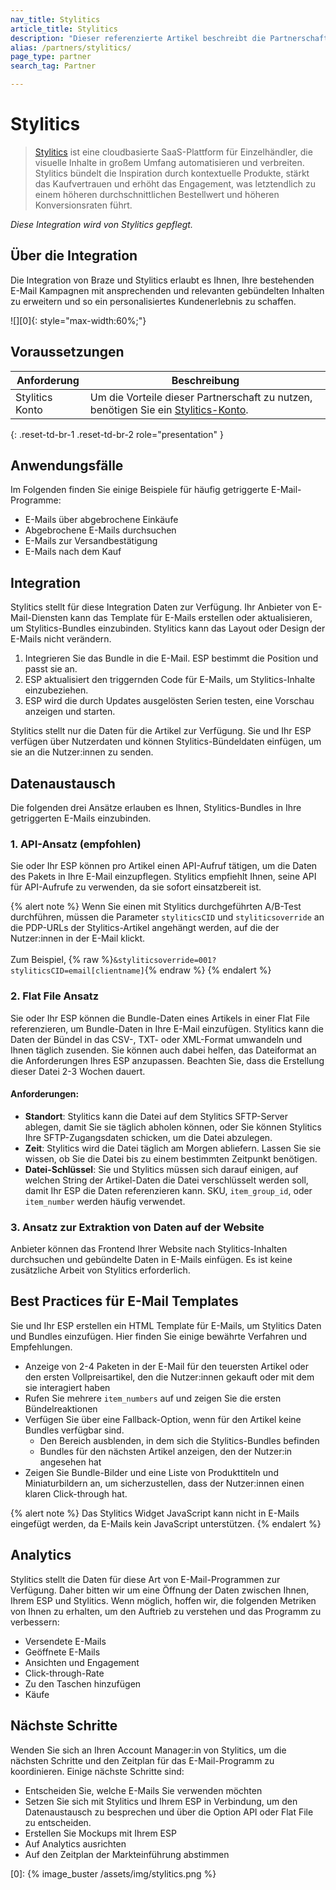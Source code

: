 ```yaml
---
nav_title: Stylitics
article_title: Stylitics
description: "Dieser referenzierte Artikel beschreibt die Partnerschaft zwischen Braze und Stylitics, einer cloudbasierten SaaS-Plattform, die es Ihnen erlaubt, Ihre bestehenden E-Mail Kampagnen mit ansprechenden und relevanten gebündelten Inhalten zu erweitern und so ein personalisiertes Kundenerlebnis zu schaffen."
alias: /partners/stylitics/
page_type: partner
search_tag: Partner

---
```


# Stylitics

> [Stylitics](https://stylitics.com/) ist eine cloudbasierte SaaS-Plattform für Einzelhändler, die visuelle Inhalte in großem Umfang automatisieren und verbreiten. Stylitics bündelt die Inspiration durch kontextuelle Produkte, stärkt das Kaufvertrauen und erhöht das Engagement, was letztendlich zu einem höheren durchschnittlichen Bestellwert und höheren Konversionsraten führt.

_Diese Integration wird von Stylitics gepflegt._

## Über die Integration

Die Integration von Braze und Stylitics erlaubt es Ihnen, Ihre bestehenden E-Mail Kampagnen mit ansprechenden und relevanten gebündelten Inhalten zu erweitern und so ein personalisiertes Kundenerlebnis zu schaffen.

![][0]{: style="max-width:60%;"}

## Voraussetzungen

| Anforderung | Beschreibung |
| ----------- | ----------- |
| Stylitics Konto | Um die Vorteile dieser Partnerschaft zu nutzen, benötigen Sie ein [Stylitics-Konto](https://stylitics.com/). |
{: .reset-td-br-1 .reset-td-br-2 role="presentation" }

## Anwendungsfälle

Im Folgenden finden Sie einige Beispiele für häufig getriggerte E-Mail-Programme:
- E-Mails über abgebrochene Einkäufe 
- Abgebrochene E-Mails durchsuchen 
- E-Mails zur Versandbestätigung
- E-Mails nach dem Kauf 

## Integration

Stylitics stellt für diese Integration Daten zur Verfügung. Ihr Anbieter von E-Mail-Diensten kann das Template für E-Mails erstellen oder aktualisieren, um Stylitics-Bundles einzubinden. Stylitics kann das Layout oder Design der E-Mails nicht verändern. 

1. Integrieren Sie das Bundle in die E-Mail. ESP bestimmt die Position und passt sie an.
2. ESP aktualisiert den triggernden Code für E-Mails, um Stylitics-Inhalte einzubeziehen.
3. ESP wird die durch Updates ausgelösten Serien testen, eine Vorschau anzeigen und starten. 

Stylitics stellt nur die Daten für die Artikel zur Verfügung. Sie und Ihr ESP verfügen über Nutzerdaten und können Stylitics-Bündeldaten einfügen, um sie an die Nutzer:innen zu senden.

## Datenaustausch

Die folgenden drei Ansätze erlauben es Ihnen, Stylitics-Bundles in Ihre getriggerten E-Mails einzubinden.

### 1\. API-Ansatz (empfohlen)

Sie oder Ihr ESP können pro Artikel einen API-Aufruf tätigen, um die Daten des Pakets in Ihre E-Mail einzupflegen. Stylitics empfiehlt Ihnen, seine API für API-Aufrufe zu verwenden, da sie sofort einsatzbereit ist.

{% alert note %}
Wenn Sie einen mit Stylitics durchgeführten A/B-Test durchführen, müssen die Parameter `styliticsCID` und `styliticsoverride` an die PDP-URLs der Stylitics-Artikel angehängt werden, auf die der Nutzer:innen in der E-Mail klickt.
<br><br>
Zum Beispiel, {% raw %}`&styliticsoverride=001?styliticsCID=email[clientname]`{% endraw %}
{% endalert %}

### 2\. Flat File Ansatz
Sie oder Ihr ESP können die Bundle-Daten eines Artikels in einer Flat File referenzieren, um Bundle-Daten in Ihre E-Mail einzufügen. Stylitics kann die Daten der Bündel in das CSV-, TXT- oder XML-Format umwandeln und Ihnen täglich zusenden. Sie können auch dabei helfen, das Dateiformat an die Anforderungen Ihres ESP anzupassen. Beachten Sie, dass die Erstellung dieser Datei 2-3 Wochen dauert.

#### Anforderungen:
- **Standort**: Stylitics kann die Datei auf dem Stylitics SFTP-Server ablegen, damit Sie sie täglich abholen können, oder Sie können Stylitics Ihre SFTP-Zugangsdaten schicken, um die Datei abzulegen. 
- **Zeit**: Stylitics wird die Datei täglich am Morgen abliefern. Lassen Sie sie wissen, ob Sie die Datei bis zu einem bestimmten Zeitpunkt benötigen. 
- **Datei-Schlüssel**: Sie und Stylitics müssen sich darauf einigen, auf welchen String der Artikel-Daten die Datei verschlüsselt werden soll, damit Ihr ESP die Daten referenzieren kann. SKU, `item_group_id`, oder `item_number` werden häufig verwendet. 

### 3\. Ansatz zur Extraktion von Daten auf der Website
Anbieter können das Frontend Ihrer Website nach Stylitics-Inhalten durchsuchen und gebündelte Daten in E-Mails einfügen. Es ist keine zusätzliche Arbeit von Stylitics erforderlich. 

## Best Practices für E-Mail Templates 

Sie und Ihr ESP erstellen ein HTML Template für E-Mails, um Stylitics Daten und Bundles einzufügen. Hier finden Sie einige bewährte Verfahren und Empfehlungen. 
- Anzeige von 2-4 Paketen in der E-Mail für den teuersten Artikel oder den ersten Vollpreisartikel, den die Nutzer:innen gekauft oder mit dem sie interagiert haben 
- Rufen Sie mehrere `item_numbers` auf und zeigen Sie die ersten Bündelreaktionen 
- Verfügen Sie über eine Fallback-Option, wenn für den Artikel keine Bundles verfügbar sind. 
	- Den Bereich ausblenden, in dem sich die Stylitics-Bundles befinden 
	- Bundles für den nächsten Artikel anzeigen, den der Nutzer:in angesehen hat 
- Zeigen Sie Bundle-Bilder und eine Liste von Produkttiteln und Miniaturbildern an, um sicherzustellen, dass der Nutzer:innen einen klaren Click-through hat.

{% alert note %}
Das Stylitics Widget JavaScript kann nicht in E-Mails eingefügt werden, da E-Mails kein JavaScript unterstützen.
{% endalert %}

## Analytics

Stylitics stellt die Daten für diese Art von E-Mail-Programmen zur Verfügung. Daher bitten wir um eine Öffnung der Daten zwischen Ihnen, Ihrem ESP und Stylitics. Wenn möglich, hoffen wir, die folgenden Metriken von Ihnen zu erhalten, um den Auftrieb zu verstehen und das Programm zu verbessern:
- Versendete E-Mails 
- Geöffnete E-Mails 
- Ansichten und Engagement 
- Click-through-Rate 
- Zu den Taschen hinzufügen 
- Käufe

## Nächste Schritte 

Wenden Sie sich an Ihren Account Manager:in von Stylitics, um die nächsten Schritte und den Zeitplan für das E-Mail-Programm zu koordinieren. Einige nächste Schritte sind: 
- Entscheiden Sie, welche E-Mails Sie verwenden möchten
- Setzen Sie sich mit Stylitics und Ihrem ESP in Verbindung, um den Datenaustausch zu besprechen und über die Option API oder Flat File zu entscheiden. 
- Erstellen Sie Mockups mit Ihrem ESP 
- Auf Analytics ausrichten 
- Auf den Zeitplan der Markteinführung abstimmen 


[0]: {% image_buster /assets/img/stylitics.png %}